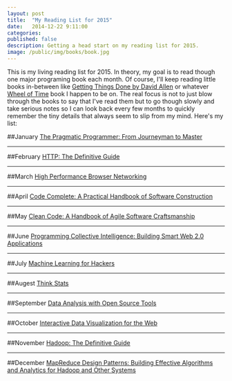 ```yaml
---
layout: post
title:  "My Reading List for 2015"
date:   2014-12-22 9:11:00
categories: 
published: false
description: Getting a head start on my reading list for 2015. 
image: /public/img/books/book.jpg
---
```


This is my living reading list for 2015.  In theory, my goal is to read though one major programing book each month. Of course, I'll keep reading little books in-between like [Getting Things Done by David Allen]( http://amzn.com/0142000280) or whatever [Wheel of Time](http://amzn.com/0812511816) book I happen to be on.  The real focus is not to just blow through the books to say that I've read them but to go though slowly and take serious notes so I can look back every few months to quickly remember the tiny details that always seem to slip from my mind. Here's my list:

##January
[The Pragmatic Programmer: From Journeyman to Master](http://amzn.com/020161622X)


------

##February
[HTTP: The Definitive Guide](http://amzn.com/1565925092)

------

##March
[High Performance Browser Networking](http://amzn.com/1449344763)

------

##April
[Code Complete: A Practical Handbook of Software Construction](http://amzn.com/0735619670)

------

##May
[Clean Code: A Handbook of Agile Software Craftsmanship](http://amzn.com/0132350882)

------

##June
[Programming Collective Intelligence: Building Smart Web 2.0 Applications](http://amzn.com/0596529325)

------

##July
[Machine Learning for Hackers](http://amzn.com/1449303714)

------

##Augest
[Think Stats](http://amzn.com/1449307116)

------

##September
[Data Analysis with Open Source Tools](http://amzn.com/0596802358)

------

##October
[Interactive Data Visualization for the Web](http://amzn.com/1449339735)

------

##November 
[Hadoop: The Definitive Guide](http://amzn.com/1491901632)

------

##December
[MapReduce Design Patterns: Building Effective Algorithms and Analytics for Hadoop and Other Systems](http://amzn.com/1449327176)
